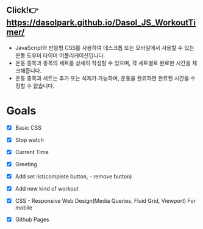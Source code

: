 ## Click!👉https://dasolpark.github.io/Dasol_JS_WorkoutTimer/
- JavaScript와 반응형 CSS를 사용하여 데스크톱 또는 모바일에서 사용할 수 있는 운동 도우미 타이머 어플리케이션입니다.
- 운동 종목과 종목의 세트를 상세히 작성할 수 있으며, 각 세트별로 완료한 시간을 체크해줍니다.
- 운동 종목과 세트는 추가 또는 삭제가 가능하며, 운동을 완료하면 완료된 시간을 수정할 수 없습니다.

# Goals

- [X] Basic CSS

- [X] Stop watch

- [X] Current Time

- [X] Greeting

- [X] Add set list(complete button, - remove button)

- [X] Add new kind of workout

- [X] CSS - Responsive Web Design(Media Queries, Fluid Grid, Viewport) For mobile

- [X] Github Pages
